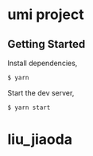 # umi project

## Getting Started

Install dependencies,

```bash
$ yarn
```

Start the dev server,

```bash
$ yarn start
```
# liu_jiaoda
